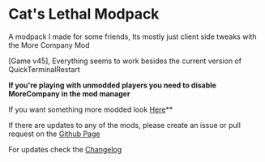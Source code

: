 # Cat's Lethal Modpack
A modpack I made for some friends, Its mostly just client side tweaks with the More Company Mod

[Game v45], Everything seems to work besides the current version of QuickTerminalRestart

**If you're playing with unmodded players you need to disable MoreCompany in the mod manager**

If you want something more modded look [Here](https://thunderstore.io/c/lethal-company/p/justcat8/CatsModdedModpack/)**

If there are updates to any of the mods, please create an issue or pull request on the [Github Page](https://github.com/JustCat80/CatsLethalModpack)

For updates check the [Changelog](https://thunderstore.io/c/lethal-company/p/justcat8/CatsLethalModpack/changelog/)